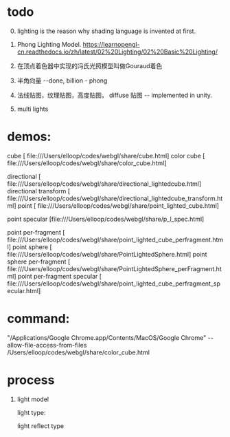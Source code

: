 # todo

0. lighting is the reason why shading language is invented at first.

1. Phong Lighting Model.
    https://learnopengl-cn.readthedocs.io/zh/latest/02%20Lighting/02%20Basic%20Lighting/

2. 在顶点着色器中实现的冯氏光照模型叫做Gouraud着色

3. 半角向量 --done, billion - phong

4. 法线贴图，纹理贴图，高度贴图， diffuse 贴图 -- implemented in unity.

5. multi lights

# demos:

cube                        [ file:///Users/elloop/codes/webgl/share/cube.html]
color cube                  [ file:///Users/elloop/codes/webgl/share/color_cube.html]

directional                 [ file:///Users/elloop/codes/webgl/share/directional_lightedcube.html]
directional transform       [ file:///Users/elloop/codes/webgl/share/directional_lightedcube_transform.html]
point                       [ file:///Users/elloop/codes/webgl/share/point_lighted_cube.html]

point specular              [file:///Users/elloop/codes/webgl/share/p_l_spec.html]

point per-fragment          [ file:///Users/elloop/codes/webgl/share/point_lighted_cube_perfragment.html]
point sphere                [ file:///Users/elloop/codes/webgl/share/PointLightedSphere.html]
point sphere per-fragment   [ file:///Users/elloop/codes/webgl/share/PointLightedSphere_perFragment.html]
point per-fragment specular [ file:///Users/elloop/codes/webgl/share/point_lighted_cube_perfragment_specular.html]


# command:

"/Applications/Google Chrome.app/Contents/MacOS/Google Chrome" --allow-file-access-from-files /Users/elloop/codes/webgl/share/color_cube.html

# process

1. light model

    light type: 

    light reflect type


